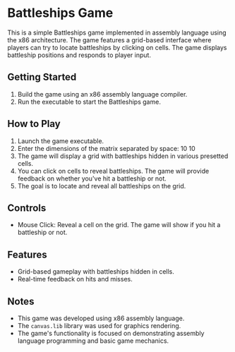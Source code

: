 # Battleships Game

This is a simple Battleships game implemented in assembly language using the x86 architecture. The game features a grid-based interface where players can try to locate battleships by clicking on cells. The game displays battleship positions and responds to player input.

## Getting Started

1. Build the game using an x86 assembly language compiler.
2. Run the executable to start the Battleships game.

## How to Play

1. Launch the game executable.
2. Enter the dimensions of the matrix separated by space: 10 10
3. The game will display a grid with battleships hidden in various presetted cells.
4. You can click on cells to reveal battleships. The game will provide feedback on whether you've hit a battleship or not.
5. The goal is to locate and reveal all battleships on the grid.

## Controls

- Mouse Click: Reveal a cell on the grid. The game will show if you hit a battleship or not.

## Features

- Grid-based gameplay with battleships hidden in cells.
- Real-time feedback on hits and misses.

## Notes

- This game was developed using x86 assembly language.
- The `canvas.lib` library was used for graphics rendering.
- The game's functionality is focused on demonstrating assembly language programming and basic game mechanics.

